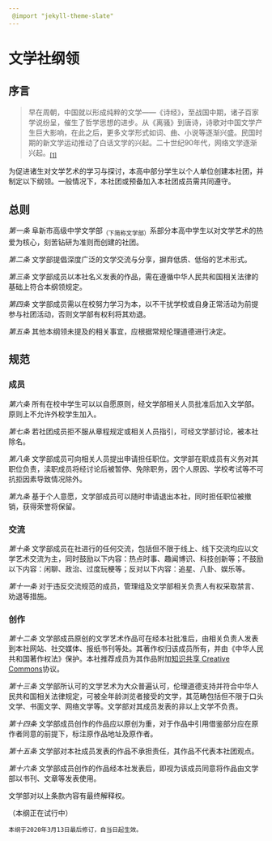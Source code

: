 ```yaml
---
 @import "jekyll-theme-slate"
---
```


# 文学社纲领
## 序言

> 早在周朝，中国就以形成纯粹的文学——《诗经》，至战国中期，诸子百家学说纷呈，催生了哲学思想的进步。从《离骚》到唐诗，诗歌对中国文学产生巨大影响，在此之后，更多文学形式如词、曲、小说等逐渐兴盛。民国时期的新文学运动推动了白话文学的兴起。二十世纪90年代，网络文学逐渐兴起。<sub>[[1]](https://zh.wikipedia.org/wiki/%E4%B8%AD%E5%9B%BD%E6%96%87%E5%AD%A6%E5%8F%B2)</sub>

为促进诸生对文学艺术的学习与探讨，本高中部分学生以个人单位创建本社团，并制定以下纲领。一般情况下，本社团或预备加入本社团成员需共同遵守。

## 总则

_第一条_  阜新市高级中学文学部<sub>（下简称文学部）</sub>系部分本高中学生以对文学艺术的热爱为核心，刻苦钻研为准则而创建的社团。

_第二条_ 文学部提倡深度广泛的文学交流与分享，摒弃低质、低俗的艺术形式。

_第三条_ 文学部成员以本社名义发表的作品，需在遵循中华人民共和国相关法律的基础上符合本纲领规定。

_第四条_ 文学部成员需以在校努力学习为本，以不干扰学校或自身正常活动为前提参与社团活动，否则文学部有权利将其劝退。

_第五条_ 其他本纲领未提及的相关事宜，应根据常规伦理道德进行决定。

## 规范
### 成员

_第六条_ 所有在校中学生可以以自愿原则，经文学部相关人员批准后加入文学部。 原则上不允许外校学生加入。

_第七条_ 若社团成员拒不服从章程规定或相关人员指引，可经文学部讨论，被本社除名。

_第八条_ 文学部成员可向相关人员提出申请担任职位。文学部在职成员有义务对其职位负责，渎职成员将经讨论后被暂停、免除职务，因个人原因、学校考试等不可抗拒因素导致情况除外。

_第九条_ 基于个人意愿，文学部成员可以随时申请退出本社，同时担任职位被撤销，获得荣誉将保留。

### 交流

_第十条_ 文学部成员在社进行的任何交流，包括但不限于线上、线下交流均应以文学艺术交流为主，同时鼓励以下内容：热点时事、趣闻博识、科技创新等；不鼓励以下内容：闲聊、政治、过度玩梗等；反对以下内容：追星、八卦、娱乐等。

_第十一条_ 对于违反交流规范的成员，管理组及文学部相关负责人有权采取禁言、劝退等措施。

### 创作

_第十二条_ 文学部成员原创的文学艺术作品可在经本社批准后，由相关负责人发表到本社网站、社交媒体、报纸书刊等处。其著作权归该成员所有，并由《中华人民共和国著作权法》保护。本社推荐成员为其作品附加[知识共享 Creative Commons](https://creativecommons.org/licenses/by/3.0/cn/)协议。

_第十三条_ 文学部所认可的文学艺术为大众普遍认可，伦理道德支持并符合中华人民共和国相关法律规定，可被全年龄浏览者接受的文学，其范畴包括但不限于口头文学、书面文学、网络文学等。文学部对其成员发表的非以上文学不负责。

_第十四条_ 文学部成员创作的作品应以原创为重，对于作品中引用借鉴部分应在原作者同意的前提下，标注原作品地址及原作者。

_第十五条_ 文学部对本社成员发表的作品不承担责任，其作品不代表本社团观点。

_第十六条_ 文学部成员创作的作品经本社发表后，即视为该成员同意将作品由文学部以书刊、文章等发表使用。


文学部对以上条款内容有最终解释权。

（本纲正在试行中）

    本纲于2020年3月13日最后修订，自当日起生效。
